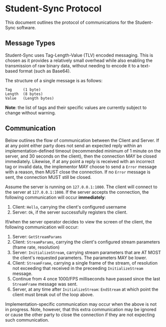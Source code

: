 # Student-Sync Protocol

This document outlines the protocol of communications for the Student-Sync software.

## Message Types

Student-Sync uses Tag-Length-Value (TLV) encoded messaging. This is chosen as it provides a relatively small overhead 
while also enabling the transmission of raw binary data, without needing to encode it to a text-based format (such as Base64).

The structure of a single message is as follows:

```
Tag		(1 byte)
Length	(8 bytes)
Value	(Length bytes)
```

**Note**: the list of tags and their specific values are currently subject to change without warning.

## Communication

Below outlines the flow of communication between the Client and Server. If at any point either party
does not send an expected reply within an implementation-defined timeout (recommended minimum of 1 minute 
on the server, and 30 seconds on the client), then the connection MAY be closed immediately. Likewise, if
at any point a reply is received with an incorrect tag or invalid data, the implementor MAY choose to send
a `Error` message with a reason, then MUST close the connection. If no `Error` message is sent, the connection
MUST still be closed.

Assume the server is running on `127.0.0.1:1000`. The client will connect to the server 
at `127.0.0.1:1000`. If the server accepts the connection, the following communication will
occur **immediately**:

1. Client: `Hello`, carrying the client's configured username
2. Server: `Ok`, if the server successfully registers the client.

If/when the server operator decides to view the screen of the client, the following communication
will occur:

1. Server: `GetStreamParams`
2. Client: `StreamParams`, carrying the client's configured stream parameters (frame rate, resolution)
3. Server: `InitializeStream`, carrying stream parameters that are AT MOST the client's requested parameters. The parameters MAY be lower.
4. Client: `StreamFrame`, carrying a single frame of the stream, of resolution not exceeding that received in the preceeding `InitializeStream` message.
5. Continue from 4 once 1000/FPS milliseconds have passed since the last `StreamFrame` message was sent.
6. Server, at any time after `InitializeStream`: `EndStream` at which point the client must break out of the loop above.

Implementation-specific communication may occur when the above is not in progress. Note, however, that this extra communication may be ignored
or cause the other party to close the connection if they are not expecting such communication.